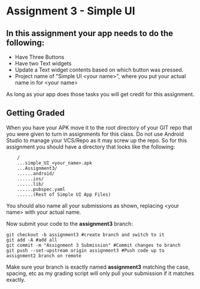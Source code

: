 # Assignment 3 - Simple UI

## In this assignment your app needs to do the following:

* Have Three Buttons
* Have two Text widgets
* Update a Text widget contents based on which button was pressed.
* Project name of "Simple UI &lt;your name&gt;", where you put your actual name in for &lt;your name&gt;

As long as your app does those tasks you will get credit for this assignment.

## Getting Graded

When you have your APK move it to the root directory of your GIT repo that you were given to turn in assignments for this class. Do not use Android Studio to manage your VCS/Repo as it may screw up the repo. So for this assignment you should have a directory that looks like the following:

```
    /
    ...simple_UI_<your_name>.apk
    ...Assignment3/
    ......android/
    ......ios/
    ......lib/
    ......pubspec.yaml
    ......(Rest of Simple UI App Files)
```

You should also name all your submissions as shown, replacing \<your name\> with your actual name.

Now submit your code to the **assignment3** branch:

```
git checkout -b assignment3 #create branch and switch to it
git add -A #add all
git commit -m "Assignment 3 Submission" #Commit changes to branch
git push --set-upstream origin assignment3 #Push code up to assignment2 branch on remote
```

Make sure your branch is exactly named **assignment3** matching the case, spacing, etc as my grading script will only pull your submission if it matches exactly.
